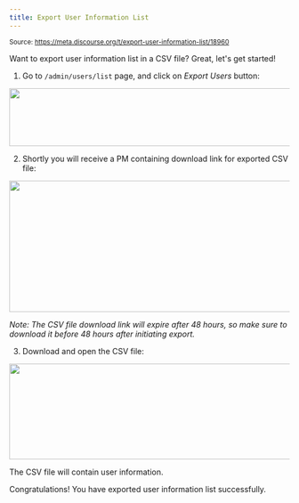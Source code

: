 ```yaml
---
title: Export User Information List
---
```


<small class="doc-source">Source: https://meta.discourse.org/t/export-user-information-list/18960</small>

Want to export user information list in a CSV file? Great, let's get started!

1) Go to `/admin/users/list` page, and click on *Export Users* button:

<img src="//discourse-meta.s3-us-west-1.amazonaws.com/original/3X/d/a/dac61f4a25ae95717e3d8e9816a6535fa1cc469e.png" width="690" height="104"> 

2) Shortly you will receive a PM containing download link for exported CSV file:

<img src="//discourse-meta.s3-us-west-1.amazonaws.com/original/3X/3/6/366588c815a6689db51ce73fe66ea0e6b4212cec.png" width="690" height="236"> 

*Note: The CSV file download link will expire after 48 hours, so make sure to download it before 48 hours after initiating export.*

3) Download and open the CSV file:

<img src="//discourse-meta.s3-us-west-1.amazonaws.com/original/3X/c/2/c2f9b1c98790d4601673572a269c6ef4b55344cd.png" width="507" height="172"> 

The CSV file will contain user information.

Congratulations! You have exported user information list successfully.
